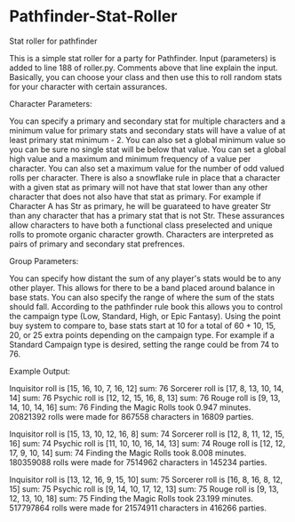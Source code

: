 # Pathfinder-Stat-Roller
Stat roller for pathfinder

This is a simple stat roller for a party for Pathfinder.  Input (parameters) is added to line 188 of roller.py.  Comments above that line explain the input.  Basically, you can choose your class and then use this to roll random stats for your character with certain assurances.  

Character Parameters:

You can specify a primary and secondary stat for multiple characters and a minimum value for primary stats and secondary stats will have a value of at least primary stat minimum - 2.  You can also set a global minimum value so you can be sure no single stat will be below that value.  You can set a global high value and a maximum and minimum frequency of a value per character.  You can also set a maximum value for the number of odd valued rolls per character.  There is also a snowflake rule in place that a character with a given stat as primary will not have that stat lower than any other character that does not also have that stat as primary.  For example if Character A has Str as primary, he will be guarateed to have greater Str than any character that has a primary stat that is not Str.  These assurances allow characters to have both a functional class preselected and unique rolls to promote organic character growth.  Characters are interpreted as pairs of primary and secondary stat prefrences.

Group Parameters:

You can specify how distant the sum of any player's stats would be to any other player.  This allows for there to be a band placed around balance in base stats.  You can also specify the range of where the sum of the stats should fall.  According to the pathfinder rule book this allows you to control the campaign type (Low, Standard, High, or Epic Fantasy).  Using the point buy system to compare to, base stats start at 10 for a total of 60 + 10, 15, 20, or 25 extra points depending on the campaign type.  For example if a Standard Campaign type is desired, setting the range could be from 74 to 76.

Example Output:

Inquisitor roll is	[15, 16, 10, 7, 16, 12]	  sum:  76
Sorcerer roll is	  [17, 8, 13, 10, 14, 14]	  sum:  76
Psychic roll is		  [12, 12, 15, 16, 8, 13]	  sum:  76
Rouge roll is		    [9, 13, 14, 10, 14, 16]	  sum:  76
Finding the Magic Rolls took 0.947 minutes.
20821392 rolls were made for 867558 characters in 16809 parties.

Inquisitor roll is	[15, 13, 10, 12, 16, 8]	  sum:  74
Sorcerer roll is	  [12, 8, 11, 12, 15, 16] 	sum:  74
Psychic roll is		  [11, 10, 10, 16, 14, 13]  sum:  74
Rouge roll is		    [12, 12, 17, 9, 10, 14]	  sum:  74
Finding the Magic Rolls took 8.008 minutes.
180359088 rolls were made for 7514962 characters in 145234 parties.

Inquisitor roll is	[13, 12, 16, 9, 15, 10] 	sum:  75
Sorcerer roll is	  [16, 8, 16, 8, 12, 15]	  sum:  75
Psychic roll is		  [9, 14, 10, 17, 12, 13] 	sum:  75
Rouge roll is		    [9, 13, 12, 13, 10, 18]	  sum:  75
Finding the Magic Rolls took 23.199 minutes.
517797864 rolls were made for 21574911 characters in 416266 parties.
